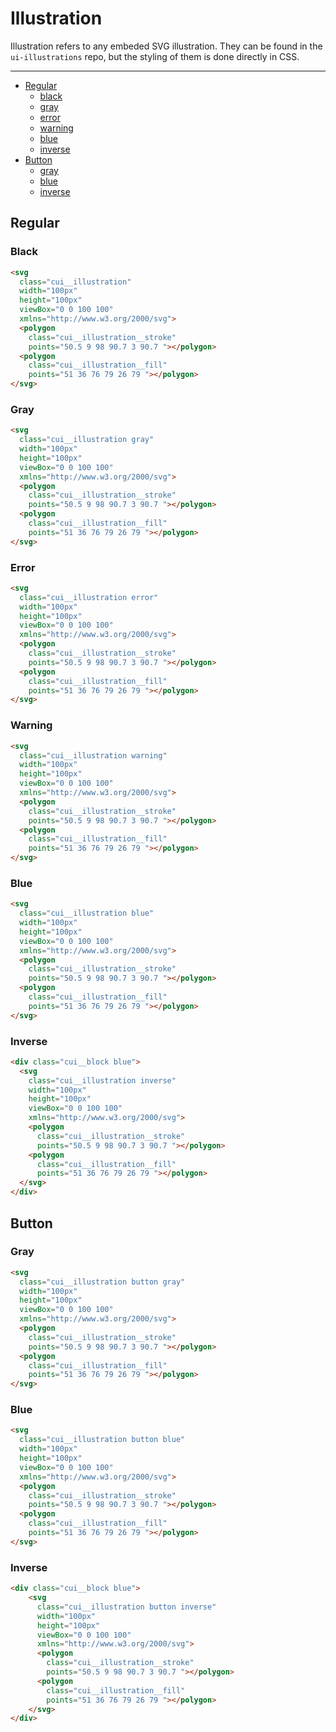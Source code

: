 # Illustration

Illustration refers to any embeded SVG illustration. They can be found in the `ui-illustrations` repo, but the styling of them is done directly in CSS.

___

- [Regular](#Illustration/regular)
	- [black](#Illustration/regular/black)
	- [gray](#Illustration/regular/gray)
	- [error](#Illustration/regular/error)
	- [warning](#Illustration/regular/warning)
	- [blue](#Illustration/regular/blue)
	- [inverse](#Illustration/regular/inverse)
- [Button](#Illustration/button)
  - [gray](#Illustration/button/gray)
  - [blue](#Illustration/button/blue)
  - [inverse](#Illustration/button/inverse)

<a name="Illustration/regular"></a>
## Regular

<a name="Illustration/regular/black"></a>
### Black

```html
<svg
  class="cui__illustration"
  width="100px"
  height="100px"
  viewBox="0 0 100 100"
  xmlns="http://www.w3.org/2000/svg">
  <polygon
    class="cui__illustration__stroke"
    points="50.5 9 98 90.7 3 90.7 "></polygon>
  <polygon
    class="cui__illustration__fill"
    points="51 36 76 79 26 79 "></polygon>
</svg>
```

<a name="Illustration/regular/gray"></a>
### Gray

```html
<svg
  class="cui__illustration gray"
  width="100px"
  height="100px"
  viewBox="0 0 100 100"
  xmlns="http://www.w3.org/2000/svg">
  <polygon
    class="cui__illustration__stroke"
    points="50.5 9 98 90.7 3 90.7 "></polygon>
  <polygon
    class="cui__illustration__fill"
    points="51 36 76 79 26 79 "></polygon>
</svg>
```

<a name="Illustration/regular/error"></a>
### Error

```html
<svg
  class="cui__illustration error"
  width="100px"
  height="100px"
  viewBox="0 0 100 100"
  xmlns="http://www.w3.org/2000/svg">
  <polygon
    class="cui__illustration__stroke"
    points="50.5 9 98 90.7 3 90.7 "></polygon>
  <polygon
    class="cui__illustration__fill"
    points="51 36 76 79 26 79 "></polygon>
</svg>
```

<a name="Illustration/regular/warning"></a>
### Warning

```html
<svg
  class="cui__illustration warning"
  width="100px"
  height="100px"
  viewBox="0 0 100 100"
  xmlns="http://www.w3.org/2000/svg">
  <polygon
    class="cui__illustration__stroke"
    points="50.5 9 98 90.7 3 90.7 "></polygon>
  <polygon
    class="cui__illustration__fill"
    points="51 36 76 79 26 79 "></polygon>
</svg>
```

<a name="Illustration/regular/blue"></a>
### Blue

```html
<svg
  class="cui__illustration blue"
  width="100px"
  height="100px"
  viewBox="0 0 100 100"
  xmlns="http://www.w3.org/2000/svg">
  <polygon
    class="cui__illustration__stroke"
    points="50.5 9 98 90.7 3 90.7 "></polygon>
  <polygon
    class="cui__illustration__fill"
    points="51 36 76 79 26 79 "></polygon>
</svg>
```

<a name="Illustration/regular/inverse"></a>
### Inverse

```html
<div class="cui__block blue">
  <svg
    class="cui__illustration inverse"
    width="100px"
    height="100px"
    viewBox="0 0 100 100"
    xmlns="http://www.w3.org/2000/svg">
    <polygon
      class="cui__illustration__stroke"
      points="50.5 9 98 90.7 3 90.7 "></polygon>
    <polygon
      class="cui__illustration__fill"
      points="51 36 76 79 26 79 "></polygon>
  </svg>
</div>
```

<a name="Illustration/button"></a>
## Button

<a name="Illustration/button/gray"></a>
### Gray

```html
<svg
  class="cui__illustration button gray"
  width="100px"
  height="100px"
  viewBox="0 0 100 100"
  xmlns="http://www.w3.org/2000/svg">
  <polygon
    class="cui__illustration__stroke"
    points="50.5 9 98 90.7 3 90.7 "></polygon>
  <polygon
    class="cui__illustration__fill"
    points="51 36 76 79 26 79 "></polygon>
</svg>
```

<a name="Illustration/button/blue"></a>
### Blue

```html
<svg
  class="cui__illustration button blue"
  width="100px"
  height="100px"
  viewBox="0 0 100 100"
  xmlns="http://www.w3.org/2000/svg">
  <polygon
    class="cui__illustration__stroke"
    points="50.5 9 98 90.7 3 90.7 "></polygon>
  <polygon
    class="cui__illustration__fill"
    points="51 36 76 79 26 79 "></polygon>
</svg>
```

<a name="Illustration/button/inverse"></a>
### Inverse

```html
<div class="cui__block blue">
	<svg
	  class="cui__illustration button inverse"
	  width="100px"
	  height="100px"
	  viewBox="0 0 100 100"
	  xmlns="http://www.w3.org/2000/svg">
	  <polygon
	    class="cui__illustration__stroke"
	    points="50.5 9 98 90.7 3 90.7 "></polygon>
	  <polygon
	    class="cui__illustration__fill"
	    points="51 36 76 79 26 79 "></polygon>
	</svg>
</div>
```
